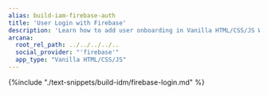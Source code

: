 ```yaml
---
alias: build-iam-firebase-auth
title: 'User Login with Firebase'
description: 'Learn how to add user onboarding in Vanilla HTML/CSS/JS Web3 apps using custom login UI and Firebase as the custom IAM provider.'
arcana:
  root_rel_path: ../../../../..
  social_provider: "'firebase'"
  app_type: "Vanilla HTML/CSS/JS"
---
```


{%include "./text-snippets/build-idm/firebase-login.md" %}